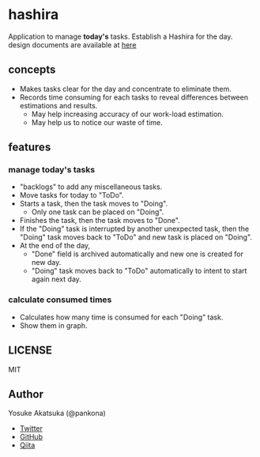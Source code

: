 # hashira

Application to manage **today's** tasks. Establish a Hashira for the day.  
design documents are available at [here](https://pankona.github.io/hashira/)

## concepts

* Makes tasks clear for the day and concentrate to eliminate them.
* Records time consuming for each tasks to reveal differences between estimations and results.
  * May help increasing accuracy of our work-load estimation.
  * May help us to notice our waste of time.

## features

### manage today's tasks

* "backlogs" to add any miscellaneous tasks.
* Move tasks for today to "ToDo".
* Starts a task, then the task moves to "Doing".
  * Only one task can be placed on "Doing".
* Finishes the task, then the task moves to "Done".
* If the "Doing" task is interrupted by another unexpected task, then the "Doing" task moves back to "ToDo" and new task is placed on "Doing".
* At the end of the day,
  * "Done" field is archived automatically and new one is created for new day.
  * "Doing" task moves back to "ToDo" automatically to intent to start again next day.

### calculate consumed times

* Calculates how many time is consumed for each "Doing" task.
* Show them in graph. 

## LICENSE

MIT

## Author

Yosuke Akatsuka (@pankona)
* [Twitter](https://twitter.com/pankona)
* [GitHub](https://github.com/pankona)
* [Qiita](https://qiita.com/pankona)
